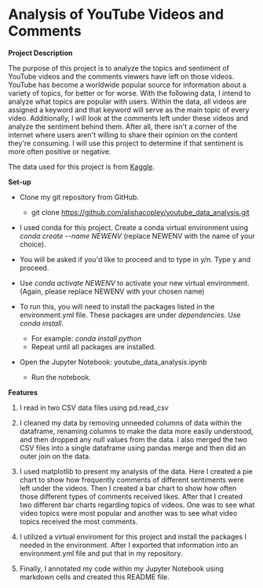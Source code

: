 # **Analysis of YouTube Videos and Comments** #

**Project Description**

The purpose of this project is to analyze the topics and sentiment of YouTube videos and the comments viewers have left on those videos. YouTube has become a worldwide popular source for information about a variety of topics, for better or for worse. With the following data, I intend to analyze what topics are popular with users. Within the data, all videos are assigned a keyword and that keyword will serve as the main topic of every video. Additionally, I will look at the comments left under these videos and analyze the sentiment behind them. After all, there isn't a corner of the internet where users aren't willing to share their opinion on the content they're consuming. I will use this project to determine if that sentiment is more often positive or negative.

The data used for this project is from [Kaggle](https://www.kaggle.com/datasets/advaypatil/youtube-statistics).

**Set-up**

* Clone my git repository from GitHub.
    * git clone https://github.com/alishacopley/youtube_data_analysis.git

* I used conda for this project. Create a conda virtual environment using *conda create --name NEWENV* (replace NEWENV with the name of your choice).
* You will be asked if you'd like to proceed and to type in y/n. Type y and proceed.
* Use *conda activate NEWENV* to activate your new virtual environment. (Again, please replace NEWENV with your chosen name)

* To run this, you will need to install the packages listed in the environment.yml file. These packages are under *dependencies*. Use *conda install*.
    * For example: *conda install python*
    * Repeat until all packages are installed.

* Open the Jupyter Notebook: youtube_data_analysis.ipynb
    * Run the notebook.

**Features**

1. I read in two CSV data files using pd.read_csv

2. I cleaned my data by removing unneeded columns of data within the dataframe, renaming columns to make the data more easily understood, and then dropped any null values from the data. I also merged the two CSV files into a single dataframe using pandas merge and then did an outer join on the data.

3. I used matplotlib to present my analysis of the data. Here I created a pie chart to show how frequently comments of different sentiments were left under the videos. Then I created a bar chart to show how often those different types of comments received likes. After that I created two different bar charts regarding topics of videos. One was to see what video topics were most popular and another was to see what video topics received the most comments.

4. I utilized a virtual enviroment for this project and install the packages I needed in the environment. After I exported that information into an environment.yml file and put that in my repository.

5. Finally, I annotated my code within my Jupyter Notebook using markdown cells and created this README file.